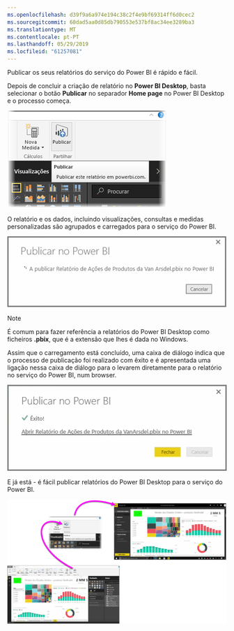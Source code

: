 ```yaml
---
ms.openlocfilehash: d39f9a6a974e194c38c2f4e9bf69314ff6d0cec2
ms.sourcegitcommit: 60dad5aa0d85db790553e537bf8ac34ee3289ba3
ms.translationtype: MT
ms.contentlocale: pt-PT
ms.lasthandoff: 05/29/2019
ms.locfileid: "61257081"
---
```

Publicar os seus relatórios do serviço do Power BI é rápido e fácil.

Depois de concluir a criação de relatório no **Power BI Desktop**, basta selecionar o botão **Publicar** no separador **Home page** no Power BI Desktop e o processo começa.

![](media/4-1-publish-reports/4-1_1.png)

O relatório e os dados, incluindo visualizações, consultas e medidas personalizadas são agrupados e carregados para o serviço do Power BI.

![](media/4-1-publish-reports/4-1_2.png)

> [!NOTE]
> É comum para fazer referência a relatórios do Power BI Desktop como ficheiros **.pbix**, que é a extensão que lhes é dada no Windows.
> 

Assim que o carregamento está concluído, uma caixa de diálogo indica que o processo de publicação foi realizado com êxito e é apresentada uma ligação nessa caixa de diálogo para o levarem diretamente para o relatório no serviço do Power BI, num browser.

![](media/4-1-publish-reports/4-1_3.png)

E já está - é fácil publicar relatórios do Power BI Desktop para o serviço do Power BI.

![](media/4-1-publish-reports/4-1_4.png)

